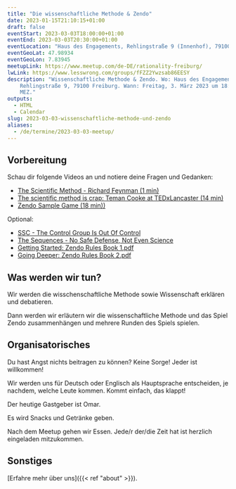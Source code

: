 ```yaml
---
title: "Die wissenschaftliche Methode & Zendo"
date: 2023-01-15T21:10:15+01:00
draft: false
eventStart: 2023-03-03T18:00:00+01:00
eventEnd: 2023-03-03T20:30:00+01:00
eventLocation: "Haus des Engagements, Rehlingstraße 9 (Innenhof), 79100 Freiburg"
eventGeoLat: 47.98934
eventGeoLon: 7.83945
meetupLink: https://www.meetup.com/de-DE/rationality-freiburg/
lwLink: https://www.lesswrong.com/groups/fFZZ2Ywzsab86EESY
description: "Wissenschaftliche Methode & Zendo. Wo: Haus des Engagements,
    Rehlingstraße 9, 79100 Freiburg. Wann: Freitag, 3. März 2023 um 18:00 Uhr
    MEZ."
outputs:
  - HTML
  - Calendar
slug: 2023-03-03-wissenschaftliche-methode-und-zendo
aliases:
  - /de/termine/2023-03-03-meetup/
---
```


## Vorbereitung

Schau dir folgende Videos an und notiere deine Fragen und Gedanken:

* [The Scientific Method - Richard Feynman (1
  min)](https://www.youtube.com/watch?v=OL6-x0modwY)
* [The scientific method is crap: Teman Cooke at TEDxLancaster (14
  min)](https://www.youtube.com/watch?v=j12BBcKSgEQ)
* [Zendo Sample Game (18 min))](https://www.youtube.com/watch?v=JnTA-VVLxkI)

Optional:

* [SSC - The Control Group Is Out Of
  Control](https://slatestarcodex.com/2014/04/28/the-control-group-is-out-of-control/)
* [The Sequences - No Safe Defense, Not Even
  Science](https://www.lesswrong.com/s/pwK9RsvCdpPgKmrf6/p/wustx45CPL5rZenuo)
* [Getting Started: Zendo Rules Book
  1.pdf](https://www.looneylabs.com/sites/default/files/literature/Zendo%20Rules%20Book%201.pdf)
* [Going Deeper: Zendo Rules Book
  2.pdf](https://www.looneylabs.com/sites/default/files/literature/Zendo%20Rules%20Book%202.pdf)


## Was werden wir tun?

Wir werden die wisschenschaftliche Methode sowie Wissenschaft erklären und
debatieren.

Dann werden wir erläutern wir die wissenschaftliche Methode und das Spiel Zendo
zusammenhängen und mehrere Runden des Spiels spielen.


## Organisatorisches

Du hast Angst nichts beitragen zu können? Keine Sorge! Jeder ist willkommen!

Wir werden uns für Deutsch oder Englisch als Hauptsprache entscheiden, je
nachdem, welche Leute kommen. Kommt einfach, das klappt!

Der heutige Gastgeber ist Omar.

Es wird Snacks und Getränke geben.

Nach dem Meetup gehen wir Essen. Jede/r der/die Zeit hat ist herzlich
eingeladen mitzukommen.


## Sonstiges

[Erfahre mehr über uns]({{< ref "about" >}}).
